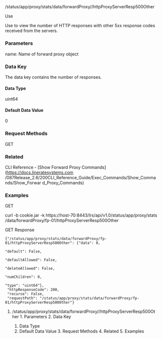 ##
/status/app/proxy/stats/data/forwardProxy/<name>/httpProxyServerResp500Other

Use

Use to view the number of HTTP responses with other 5xx response codes
received from the servers.

### Parameters

name: Name of forward proxy object

### Data Key

The data key contains the number of responses.

#### Data Type

uint64

#### Default Data Value

0

### Request Methods

GET

### Related

CLI Reference - [Show Forward Proxy Commands](https://docs.lineratesystems.com
/087Release_2.6/200CLI_Reference_Guide/Exec_Commands/Show_Commands/Show_Forwar
d_Proxy_Commands)

### Examples

GET

curl -b cookie.jar -k https://host-70:8443/lrs/api/v1.0/status/app/proxy/stats
/data/forwardProxy/fp-01/httpProxyServerResp500Other

GET Response

    
    {"/status/app/proxy/stats/data/forwardProxy/fp-01/httpProxyServerResp500Other": {"data": 0,
                                                                                      "default": False,
                                                                                      "defaultAllowed": False,
                                                                                      "deleteAllowed": False,
                                                                                      "numChildren": 0,
                                                                                      "type": "uint64"},
     "httpResponseCode": 200,
     "recurse": False,
     "requestPath": "/status/app/proxy/stats/data/forwardProxy/fp-01/httpProxyServerResp500Other"}
    

  1. /status/app/proxy/stats/data/forwardProxy/<name>/httpProxyServerResp500Other
    1. Parameters
    2. Data Key
      1. Data Type
      2. Default Data Value
    3. Request Methods
    4. Related
    5. Examples

